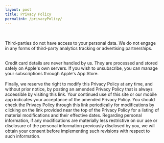 ```yaml
---
layout: post
title: Privacy Policy
permalink: /privacyPolicy/
---
```


<!-- The data we collect on our servers are your run sessions and friend connections. We understand that your data is highly sensitive and we will never sell or misuse it. We use this data solely to provide our service (tracking runs)) to you and nothing else. We do not sell or share this data with any third-party vendors. -->
<br><br>
Third-parties do not have access to your personal data. We do not engage in any forms of third-party analytics tracking or advertising partnerships.
<br><br>
<!-- Permanent deletion of personal data can be done via your accounts settings page if you are logged in. Deleting your account automatically wipes your data from our servers. If you are not logged in and use the app as a guest, your data is not saved on our servers.
<br><br>
// Security. Your data is securedly stored on our servers using industry standards. Although we cannot guarantee that data transiting through the internet is 100% secure, we are always updating our standards to match industry norms.
<br><br>
 -->
Credit card details are never handled by us. They are processed and stored safely on Apple's own servers. If you wish to unsubscribe, you can manage your subscriptions through Apple's App Store.
<br><br>
Finally, we reserve the right to modify this Privacy Policy at any time, and without prior notice, by posting an amended Privacy Policy that is always accessible by visiting this link. Your continued use of this site or our mobile app indicates your acceptance of the amended Privacy Policy. You should check the Privacy Policy through this link periodically for modifications by clicking on the link provided near the top of the Privacy Policy for a listing of material modifications and their effective dates. Regarding personal information, if any modifications are materially less restrictive on our use or disclosure of the personal information previously disclosed by you, we will obtain your consent before implementing such revisions with respect to such information.
